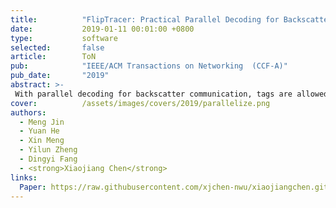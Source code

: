 ```yaml
---
title:          "FlipTracer: Practical Parallel Decoding for Backscatter Communication"
date:           2019-01-11 00:01:00 +0800
type:           software
selected:       false
article:        ToN
pub:            "IEEE/ACM Transactions on Networking  (CCF-A)"
pub_date:       "2019"
abstract: >-
 With parallel decoding for backscatter communication, tags are allowed to transmit concurrently and more efficiently. Existing parallel decoding mechanisms, however, assume that signals of the tags are highly stable and, hence, may not perform optimally in the naturally dynamic backscatter systems. This paper introduces FlipTracer, a practical system that achieves highly reliable parallel decoding even in hostile channel conditions. FlipTracer is designed with a key insight; although the collided signal is time-varying and irregular, transitions between signals' combined states follow highly stable probabilities, which offers important clues for identifying the collided signals and provides us with an opportunity to decode the collided signals without relying on stable signals. Motivated by this observation, we propose a graphical model, called one-flip-graph (OFG), to capture the transition pattern of collided signals, and design a reliable approach to construct the OFG in a manner robust to the diversity in backscatter systems. Then, FlipTracer can resolve the collided signals by tracking the OFG. We have implemented FlipTracer and evaluated its performance with extensive experiments across a wide variety of scenarios. Our experimental results have shown that FlipTracer achieves a maximum aggregated throughput that approaches 2 Mb/s, which is 6× higher than the state of the art. 
cover:          /assets/images/covers/2019/parallelize.png
authors:
  - Meng Jin
  - Yuan He
  - Xin Meng
  - Yilun Zheng
  - Dingyi Fang
  - <strong>Xiaojiang Chen</strong>
links:
  Paper: https://raw.githubusercontent.com/xjchen-nwu/xiaojiangchen.github.io/main/paper/2019/FlipTracer.pdf
---
```

